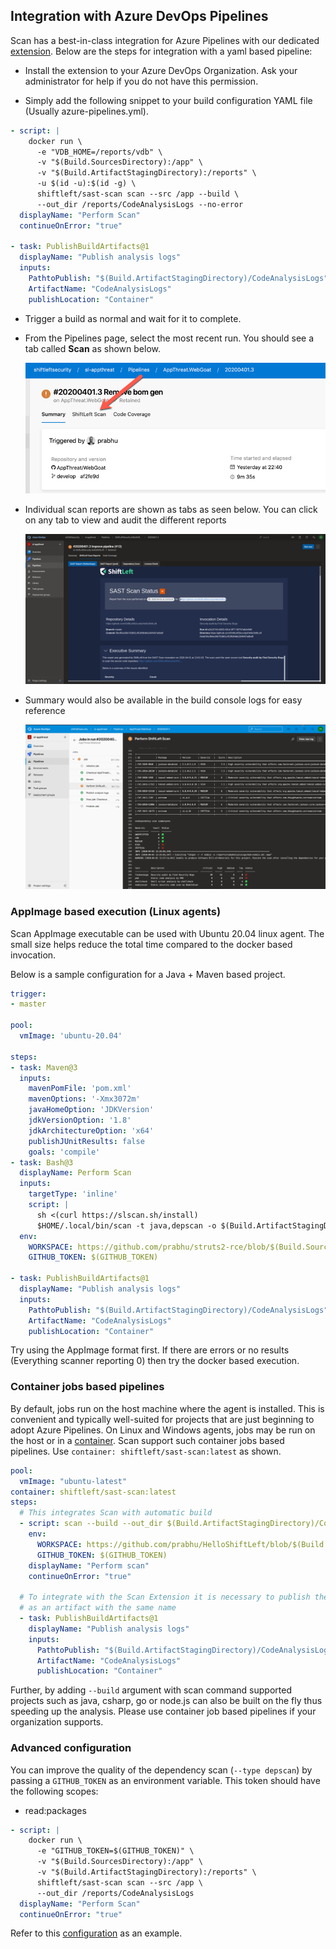 ## Integration with Azure DevOps Pipelines

Scan has a best-in-class integration for Azure Pipelines with our dedicated [extension](https://marketplace.visualstudio.com/items?itemName=shiftleftsecurity.sl-scan-results). Below are the steps for integration with a yaml based pipeline:

- Install the extension to your Azure DevOps Organization. Ask your administrator for help if you do not have this permission.

- Simply add the following snippet to your build configuration YAML file (Usually azure-pipelines.yml).

```yaml
- script: |
    docker run \
      -e "VDB_HOME=/reports/vdb" \
      -v "$(Build.SourcesDirectory):/app" \
      -v "$(Build.ArtifactStagingDirectory):/reports" \
      -u $(id -u):$(id -g) \
      shiftleft/sast-scan scan --src /app --build \
      --out_dir /reports/CodeAnalysisLogs --no-error
  displayName: "Perform Scan"
  continueOnError: "true"

- task: PublishBuildArtifacts@1
  displayName: "Publish analysis logs"
  inputs:
    PathtoPublish: "$(Build.ArtifactStagingDirectory)/CodeAnalysisLogs"
    ArtifactName: "CodeAnalysisLogs"
    publishLocation: "Container"
```

- Trigger a build as normal and wait for it to complete.

- From the Pipelines page, select the most recent run. You should see a tab called **Scan** as shown below.

   ![Scan Tab](img/scan-tab.png)

- Individual scan reports are shown as tabs as seen below. You can click on any tab to view and audit the different reports

   ![Reports](img/scan-report.png)

- Summary would also be available in the build console logs for easy reference

   ![Console logs](img/build-log-summary.png)

### AppImage based execution (Linux agents)

Scan AppImage executable can be used with Ubuntu 20.04 linux agent. The small size helps reduce the total time compared to the docker based invocation.

Below is a sample configuration for a Java + Maven based project.

```yaml
trigger:
- master

pool:
  vmImage: 'ubuntu-20.04'

steps:
- task: Maven@3
  inputs:
    mavenPomFile: 'pom.xml'
    mavenOptions: '-Xmx3072m'
    javaHomeOption: 'JDKVersion'
    jdkVersionOption: '1.8'
    jdkArchitectureOption: 'x64'
    publishJUnitResults: false
    goals: 'compile'
- task: Bash@3
  displayName: Perform Scan
  inputs:
    targetType: 'inline'
    script: |
      sh <(curl https://slscan.sh/install)
      $HOME/.local/bin/scan -t java,depscan -o $(Build.ArtifactStagingDirectory)/CodeAnalysisLogs
  env:
    WORKSPACE: https://github.com/prabhu/struts2-rce/blob/$(Build.SourceVersion)
    GITHUB_TOKEN: $(GITHUB_TOKEN)

- task: PublishBuildArtifacts@1
  displayName: "Publish analysis logs"
  inputs:
    PathtoPublish: "$(Build.ArtifactStagingDirectory)/CodeAnalysisLogs"
    ArtifactName: "CodeAnalysisLogs"
    publishLocation: "Container"
```

Try using the AppImage format first. If there are errors or no results (Everything scanner reporting 0) then try the docker based execution.

### Container jobs based pipelines

By default, jobs run on the host machine where the agent is installed. This is convenient and typically well-suited for projects that are just beginning to adopt Azure Pipelines. On Linux and Windows agents, jobs may be run on the host or in a [container](https://docs.microsoft.com/en-us/azure/devops/pipelines/process/container-phases?view=azure-devops). Scan support such container jobs based pipelines. Use `container: shiftleft/sast-scan:latest` as shown.

```yaml
pool:
  vmImage: "ubuntu-latest"
container: shiftleft/sast-scan:latest
steps:
  # This integrates Scan with automatic build
  - script: scan --build --out_dir $(Build.ArtifactStagingDirectory)/CodeAnalysisLogs
    env:
      WORKSPACE: https://github.com/prabhu/HelloShiftLeft/blob/$(Build.SourceVersion)
      GITHUB_TOKEN: $(GITHUB_TOKEN)
    displayName: "Perform scan"
    continueOnError: "true"

  # To integrate with the Scan Extension it is necessary to publish the CodeAnalysisLogs folder
  # as an artifact with the same name
  - task: PublishBuildArtifacts@1
    displayName: "Publish analysis logs"
    inputs:
      PathtoPublish: "$(Build.ArtifactStagingDirectory)/CodeAnalysisLogs"
      ArtifactName: "CodeAnalysisLogs"
      publishLocation: "Container"
```

Further, by adding `--build` argument with scan command supported projects such as java, csharp, go or node.js can also be built on the fly thus speeding up the analysis. Please use container job based pipelines if your organization supports.

### Advanced configuration

You can improve the quality of the dependency scan (`--type depscan`) by passing a `GITHUB_TOKEN` as an environment variable. This token should have the following scopes:

- read:packages

```yaml
- script: |
    docker run \
      -e "GITHUB_TOKEN=$(GITHUB_TOKEN)" \
      -v "$(Build.SourcesDirectory):/app" \
      -v "$(Build.ArtifactStagingDirectory):/reports" \
      shiftleft/sast-scan scan --src /app \
      --out_dir /reports/CodeAnalysisLogs
  displayName: "Perform Scan"
  continueOnError: "true"
```

Refer to this [configuration](https://github.com/AppThreat/WebGoat/blob/develop/azure-pipelines-sl.yml) as an example.
